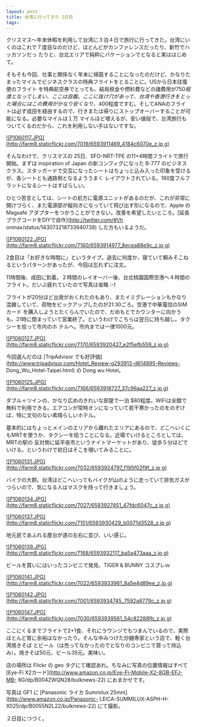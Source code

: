 ```yaml
---
layout: post
title: 台湾に行ってきた 1日目
tags: 
---
```

クリスマス〜年末休暇を利用して台湾に３泊４日で旅行に行ってきた。台湾にいくのはこれで７度目なのだけど、ほとんどがカンファレンスだったり、新竹でハッカソンだっ
たりと、台北エリアで純粋にバケーションでとなると実ははじめて。

そもそも今回、仕事と関係なく年末に帰国することになったのだけど、かなりたまったマイルでビジネスクラスの特典フライトをとることに。USから日本往復便のフライト
を特典航空券でとっても、結局税金や燃料費などの諸費用が$750程度となってしまい、ここは自腹。ここに抜け穴があって、台湾や香港行きをとった場合にはこの費用が
かなり安くなり、$400程度ですむ。そしてANAのフライトは必ず成田を経由するので、行きまたは帰りにストップオーバーすることが可能になる。必要なマイルは１万
マイルほど増えるが、安い値段で、台湾旅行もついてくるのだから、これを利用しない手はないですな。

[![P1060117.JPG](http://farm8.staticflickr.com/7019/6593911469_4184c6070e_z.jp
g)](http://www.flickr.com/photos/bulknews/6593911469/)

そんなわけで、クリスマスの 25日、SFO-NRT-TPE の11+4時間フライトで旅行開始。まずは inspiration of Japan
の新コンフィグになった B-777 のビジネスクラス。スタッガードで交互になったシートはちょっと込み入った印象を受けるが、各シートとも通路側となるよううまく
レイアウトされている。180度フルフラットになるシートはすばらしい。

ひとつ苦言としては、シートの前方に電源ユニットがあるのだが、これが非常に開けづらく、また電源部が縦向きになっていて飛び出す形になるので、Apple の
Magsafe アダプターをつかうことができない。改善を希望したいところ。[延長プラグコードをDIYで自作](http://twitter.com/#!/h
onmax/status/143073218733940738) した方もいるようだ。

[![P1060122.JPG](http://farm8.staticflickr.com/7160/6593914977_8ecea88e9c_z.jp
g)](http://www.flickr.com/photos/bulknews/6593914977/)

2食目は「お好きな時間に」というタイプ。過去に何度か、寝ていて頼みそこねるというパターンがあったが、今回は忘れずに注文。

11時間後、成田に到着。２時間のレイオーバー後、台北桃園国際空港へ４時間のフライト。だいぶ疲れていたので写真は省略 :-)

フライトが20分ほど出発がおくれたのもあり、またイミグレーションもかなり混雑していて、荷物をピックアップしたのが21:30ごろ。空港で中華電信のSIMカード
を購入しようとたくらんでいたので、だめもとでカウンターに向かうも、21時に閉まっていて営業終了。というわけでこちらは翌日に持ち越し。タクシーを拾って市内のホ
テルへ。市内までは一律1000元。

[![P1060127.JPG](http://farm8.staticflickr.com/7170/6593920427_e2f5efb559_z.jp
g)](http://www.flickr.com/photos/bulknews/6593920427/)

今回選んだのは [TripAdvisor
でも好評価](http://www.tripadvisor.com/Hotel_Review-g293913-d614895-Reviews-
Dong_Wu_Hotel-Taipei.html) の Dong wu Hotel。

[![P1060125.JPG](http://farm8.staticflickr.com/7166/6593918727_37c96aa227_z.jp
g)](http://www.flickr.com/photos/bulknews/6593918727/)

ダブル＋ツインの、かなり広めのきれいな部屋で一泊
$80程度。WiFiは全館で無料で利用できる。エアコンが常時オンになっていて若干寒かったのをのぞけば、特に文句のない素晴らしいホテル。

基本的にはちょっとメインのエリアから離れたエリアにあるので、どこへいくにもMRTを使うか、タクシーを拾うことになる。近場でいけるところとしては、MRTの駅の
反対側に延平夜市というナイトマーケットがあり、徒歩５分ほどでいける。というわけで初日はそこを覗いてみることに。

[![P1060131.JPG](http://farm8.staticflickr.com/7032/6593924797_f195f02f9f_z.jp
g)](http://www.flickr.com/photos/bulknews/6593924797/)

バイクの大群。台湾はどこへいってもバイクが山のように走っていて排気ガスがつらいので、気になる人はマスクを持って行きましょう。

[![P1060134.JPG](http://farm8.staticflickr.com/7027/6593927451_47fdc6047c_z.jp
g)](http://www.flickr.com/photos/bulknews/6593927451/)

[![P1060137.JPG](http://farm8.staticflickr.com/7151/6593930429_b0071d3528_z.jp
g)](http://www.flickr.com/photos/bulknews/6593930429/)

地元民であふれる屋台が道の左右に並び、いい感じ。

[![P1060139.JPG](http://farm8.staticflickr.com/7168/6593932117_ba5a473aaa_z.jp
g)](http://www.flickr.com/photos/bulknews/6593932117/)

ビールを買いにはいったコンビニで発見、TIGER & BUNNY コスプレｗ

[![P1060141.JPG](http://farm8.staticflickr.com/7022/6593933961_8a5e4d89ee_z.jp
g)](http://www.flickr.com/photos/bulknews/6593933961/)

[![P1060142.JPG](http://farm8.staticflickr.com/7001/6593934745_7592a8779c_z.jp
g)](http://www.flickr.com/photos/bulknews/6593934745/)

[![P1060147.JPG](http://farm8.staticflickr.com/7030/6593939561_54c82288fb_z.jp
g)](http://www.flickr.com/photos/bulknews/6593939561/)

ここにくるまでフライトで2+1食、それにラウンジでもつまんでいるので、実際ほとんど胃に余裕はなかったり。そんな中みつけた炒麺専家という店で、軽く台湾焼きそば
とビール（は売ってなかったのでとなりのコンビニで買って持込み）。焼きそば50元、ビール35元。美味い。

店の場所は Flickr の geo タグにて確認あれ。ちなみに写真の位置情報はすべて [Eye-Fi
X2カード](http://www.amazon.co.jp/Eye-Fi-Mobile-X2-8GB-EFJ-MB-
8G/dp/B004ZWQN28/bulknews-22) におまかせです。

写真は GF1 に [Panasonic ライカ Summilux 25mm](http://www.amazon.co.jp/Panasonic-
LEICA-SUMMILUX-ASPH-H-X025/dp/B0055N2L22/bulknews-22) にて撮影。

２日目につづく。

